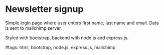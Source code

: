 # Newsletter signup

Simple login page where user enters first name, last name and email. Data is sent to mailchimp server.

Styled with bootstrap, backend with node.js and express.js.

#tags: html, bootstrap, node.js, express.js, mailchimp
